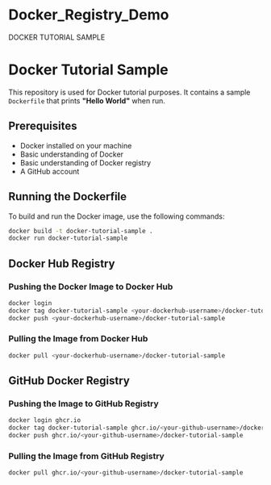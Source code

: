 # Docker_Registry_Demo
DOCKER TUTORIAL SAMPLE

# Docker Tutorial Sample

This repository is used for Docker tutorial purposes. It contains a sample `Dockerfile` that prints **"Hello World"** when run.

## Prerequisites
- Docker installed on your machine
- Basic understanding of Docker
- Basic understanding of Docker registry
- A GitHub account

## Running the Dockerfile
To build and run the Docker image, use the following commands:

```sh
docker build -t docker-tutorial-sample .
docker run docker-tutorial-sample
```

## Docker Hub Registry
### Pushing the Docker Image to Docker Hub
```sh
docker login
docker tag docker-tutorial-sample <your-dockerhub-username>/docker-tutorial-sample
docker push <your-dockerhub-username>/docker-tutorial-sample
```

### Pulling the Image from Docker Hub
```sh
docker pull <your-dockerhub-username>/docker-tutorial-sample
```

## GitHub Docker Registry
### Pushing the Image to GitHub Registry
```sh
docker login ghcr.io
docker tag docker-tutorial-sample ghcr.io/<your-github-username>/docker-tutorial-sample
docker push ghcr.io/<your-github-username>/docker-tutorial-sample
```

### Pulling the Image from GitHub Registry
```sh
docker pull ghcr.io/<your-github-username>/docker-tutorial-sample
